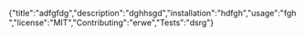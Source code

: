{"title":"adfgfdg","description":"dghhsgd","installation":"hdfgh","usage":"fgh","license":"MIT","Contributing":"erwe","Tests":"dsrg"}